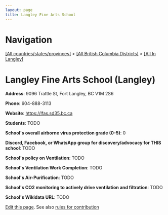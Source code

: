 ```yaml
---
layout: page
title: Langley Fine Arts School
---
```

# Navigation

[[All countries/states/provinces]](../../..) > [[All British Columbia Districts]](../..) > [[All In Langley]](..)

# Langley Fine Arts School (Langley)

**Address**: 9096 Trattle St, Fort Langley, BC V1M 2S6

**Phone**: 604-888-3113

**Website**: <https://lfas.sd35.bc.ca>

**Students**: TODO

**School's overall airborne virus protection grade (0-5)**: 0

**Discord, Facebook, or WhatsApp group for discovery/advocacy for THIS school**: TODO

**School's policy on Ventilation**: TODO

**School's Ventilation Work Completion**: TODO

**School's Air-Purification**: TODO

**School's CO2 monitoring to actively drive ventilation and filtration**: TODO

**School's Wikidata URL**: TODO


[Edit this page](https://github.com/ventilate-schools/BC/edit/main/./Langley/Langley_Fine_Arts_School.md). See also [rules for contribution](../../../contribution-rules/)